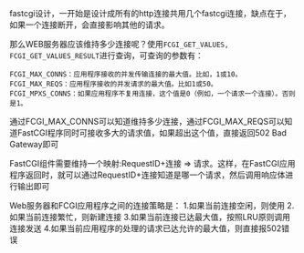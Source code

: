 fastcgi设计，一开始是设计成所有的http连接共用几个fastcgi连接，缺点在于，如果一个连接断开，会直接影响其他的请求。


那么WEB服务器应该维持多少连接呢？使用`FCGI_GET_VALUES, FCGI_GET_VALUES_RESULT`进行查询，可查询的参数有：

    FCGI_MAX_CONNS：应用程序接收的并发传输连接的最大值。比如，1或10。
    FCGI_MAX_REQS：应用程序接收的并发请求的最大值。比如1或50。
    FCGI_MPXS_CONNS：如果应用程序不复用连接，这个值是0（例如，一个请求一个连接）。否则是1。


通过FCGI_MAX_CONNS可以知道维持多少连接，通过FCGI_MAX_REQS可以知道FastCGI程序同时可接收多大的请求值，如果超出这个值，直接返回502 Bad Gateway即可


FastCGI组件需要维持一个映射:RequestID+连接 => 请求。这样，在FastCGI应用程序返回时，就可以通过RequestID+连接知道是哪一个请求，然后调用响应体进行输出即可

Web服务器和FCGI应用程序之间的连接策略是：
1.如果当前连接空闲，则使用
2.如果当前连接繁忙，则新建连接
3.如果当前连接已达最大值，按照LRU原则调用连接发送
4.如果当前应用程序的处理的请求已达允许的最大值，则直接报502错误